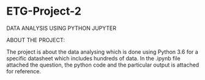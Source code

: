 # ETG-Project-2
DATA ANALYSIS USING PYTHON JUPYTER

ABOUT THE PROJECT:

The project is about the data analysing which is done using Python 3.6 for a specific datasheet which includes hundreds of data. In the .ipynb file attached the question, the python code and the particular output is attached for reference.
